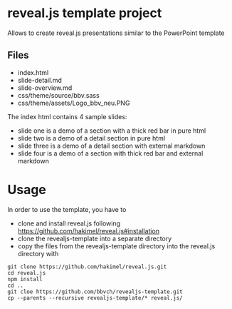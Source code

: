 # reveal.js template project
Allows to create reveal.js presentations similar to the PowerPoint template

## Files 
- index.html
- slide-detail.md
- slide-overview.md
- css/theme/source/bbv.sass
- css/theme/assets/Logo_bbv_neu.PNG

The index html contains 4 sample slides:
- slide one is a demo of a section with a thick red bar in pure html
- slide two is a demo of a detail section in pure html
- slide three is a demo of a detail section with external markdown
- slide four is a demo of a section with thick red bar and external markdown

# Usage
In order to use the template, you have to 
- clone and install reveal.js following https://github.com/hakimel/reveal.js#installation
- clone the revealjs-template into a separate directory
- copy the files from the revealjs-template directory into the reveal.js directory with
```
git clone https://github.com/hakimel/reveal.js.git
cd reveal.js
npm install
cd ..
git cloe https://github.com/bbvch/revealjs-template.git
cp --parents --recursive revealjs-template/* reveal.js/
```
